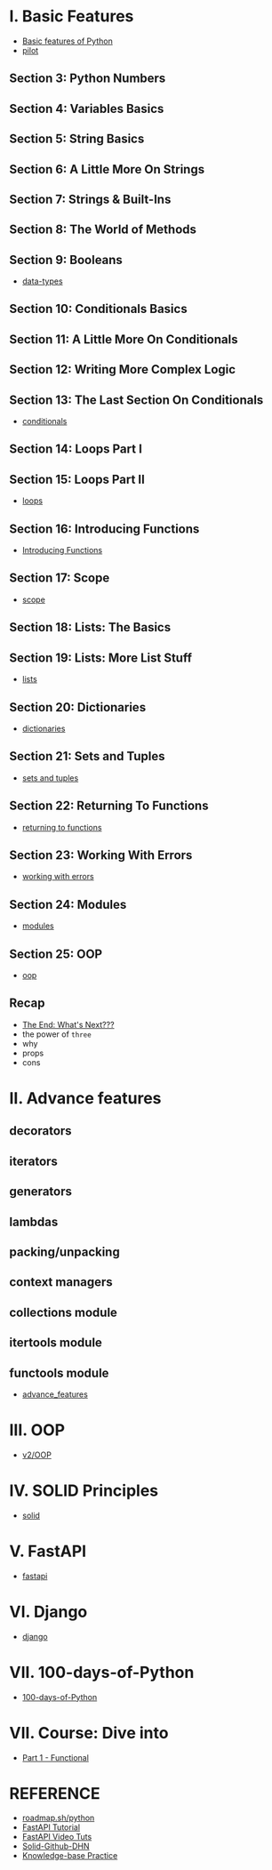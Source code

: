 # I. Basic Features

- [Basic features of Python](./basic_features/README.md)
- [pilot](./basic_features/1-2-pilot/README.md)

## Section 3: Python Numbers
## Section 4: Variables Basics
## Section 5: String Basics
## Section 6: A Little More On Strings
## Section 7: Strings & Built-Ins
## Section 8: The World of Methods
## Section 9: Booleans

- [data-types](./basic_features/3-4-5-6-7-8-9-data_types/)

## Section 10: Conditionals Basics
## Section 11: A Little More On Conditionals
## Section 12: Writing More Complex Logic
## Section 13: The Last Section On Conditionals

- [conditionals](./basic_features/10-11-12-13-conditionals/)

## Section 14: Loops Part I
## Section 15: Loops Part II

- [loops](./basic_features/14-15-loops/)

## Section 16: Introducing Functions

- [Introducing Functions](./basic_features/16-functions/)

## Section 17: Scope

- [scope](./basic_features/17-scope/)

## Section 18: Lists: The Basics
## Section 19: Lists: More List Stuff

- [lists](./basic_features/18-19-lists/)

## Section 20: Dictionaries

- [dictionaries](./basic_features/20-dictionaries/)

## Section 21: Sets and Tuples

- [sets and tuples](./basic_features/21-sets_and_tuples/)

## Section 22: Returning To Functions

- [returning to functions](./basic_features/22-returning_to_functions/)

## Section 23: Working With Errors

- [working with errors](./basic_features/23-working_with_errors/)

## Section 24: Modules

- [modules](./basic_features/24-modules/)

## Section 25: OOP

- [oop](./basic_features/25-oop/)

## Recap
- [The End: What's Next???](./basic_features/26-recap/)
- the power of `three`
- why
- props
- cons

# II. Advance features
## decorators
## iterators
## generators
## lambdas
## packing/unpacking
## context managers
## collections module
## itertools module
## functools module

- [advance_features](./advance_features/README.md)

# III. OOP

- [v2/OOP](./basic_features/25-oop/v2/README.md)

# IV. SOLID Principles

- [solid](./solid/README.md)

# V. FastAPI

- [fastapi](./fast-api/README.md)

# VI. Django

- [django](./django/README.md)

# VII. 100-days-of-Python

- [100-days-of-Python](./100-days-of-Python/README.md)

# VII. Course: Dive into

- [Part 1 - Functional]()

# REFERENCE
- [roadmap.sh/python](https://roadmap.sh/python)
- [FastAPI Tutorial](https://fastapi.tiangolo.com/tutorial/)
- [FastAPI Video Tuts](https://www.youtube.com/watch?v=0sOvCWFmrtA)
- [Solid-Github-DHN](https://github.com/daohainam/solid-bad-designs)
- [Knowledge-base Practice](https://yoan-thirion.gitbook.io/knowledge-base/software-craftsmanship/code-katas)

